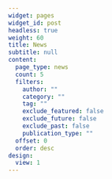 ```yaml
---
widget: pages
widget_id: post
headless: true
weight: 60
title: News
subtitle: null
content:
  page_type: news
  count: 5
  filters:
    author: ""
    category: ""
    tag: ""
    exclude_featured: false
    exclude_future: false
    exclude_past: false
    publication_type: ""
  offset: 0
  order: desc
design:
  view: 1
---
```

